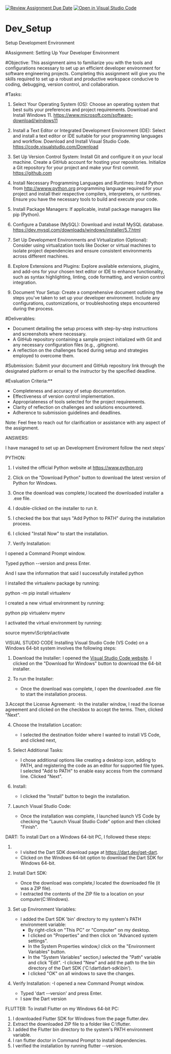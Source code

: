 [![Review Assignment Due Date](https://classroom.github.com/assets/deadline-readme-button-22041afd0340ce965d47ae6ef1cefeee28c7c493a6346c4f15d667ab976d596c.svg)](https://classroom.github.com/a/vbnbTt5m)
[![Open in Visual Studio Code](https://classroom.github.com/assets/open-in-vscode-2e0aaae1b6195c2367325f4f02e2d04e9abb55f0b24a779b69b11b9e10269abc.svg)](https://classroom.github.com/online_ide?assignment_repo_id=15275725&assignment_repo_type=AssignmentRepo)
# Dev_Setup
Setup Development Environment

#Assignment: Setting Up Your Developer Environment

#Objective:
This assignment aims to familiarize you with the tools and configurations necessary to set up an efficient developer environment for software engineering projects. Completing this assignment will give you the skills required to set up a robust and productive workspace conducive to coding, debugging, version control, and collaboration.

#Tasks:

1. Select Your Operating System (OS):
   Choose an operating system that best suits your preferences and project requirements. Download and Install Windows 11. https://www.microsoft.com/software-download/windows11

2. Install a Text Editor or Integrated Development Environment (IDE):
   Select and install a text editor or IDE suitable for your programming languages and workflow. Download and Install Visual Studio Code. https://code.visualstudio.com/Download
3. Set Up Version Control System:
   Install Git and configure it on your local machine. Create a GitHub account for hosting your repositories. Initialize a Git repository for your project and make your first commit. https://github.com

4. Install Necessary Programming Languages and Runtimes:
  Instal Python from http://wwww.python.org programming language required for your project and install their respective compilers, interpreters, or runtimes. Ensure you have the necessary tools to build and execute your code.

5. Install Package Managers:
   If applicable, install package managers like pip (Python).

6. Configure a Database (MySQL):
   Download and install MySQL database. https://dev.mysql.com/downloads/windows/installer/5.7.html

7. Set Up Development Environments and Virtualization (Optional):
   Consider using virtualization tools like Docker or virtual machines to isolate project dependencies and ensure consistent environments across different machines.

8. Explore Extensions and Plugins:
   Explore available extensions, plugins, and add-ons for your chosen text editor or IDE to enhance functionality, such as syntax highlighting, linting, code formatting, and version control integration.

9. Document Your Setup:
    Create a comprehensive document outlining the steps you've taken to set up your developer environment. Include any configurations, customizations, or troubleshooting steps encountered during the process. 

#Deliverables:
- Document detailing the setup process with step-by-step instructions and screenshots where necessary.
- A GitHub repository containing a sample project initialized with Git and any necessary configuration files (e.g., .gitignore).
- A reflection on the challenges faced during setup and strategies employed to overcome them.

#Submission:
Submit your document and GitHub repository link through the designated platform or email to the instructor by the specified deadline.

#Evaluation Criteria:**
- Completeness and accuracy of setup documentation.
- Effectiveness of version control implementation.
- Appropriateness of tools selected for the project requirements.
- Clarity of reflection on challenges and solutions encountered.
- Adherence to submission guidelines and deadlines.

Note: Feel free to reach out for clarification or assistance with any aspect of the assignment.


ANSWERS:


I have managed to set up an Development Enviroment follow the next steps'

PYTHON:

1. I visited the official Python website at https://www.python.org

2. Click on the "Download Python" button to download the latest version of Python for Windows.

3. Once the download was complete,I locateed the downloaded installer a .exe file.

4. I double-clicked on the installer to run it.

5. I checked the box that says "Add Python to PATH" during the installation process.

6. I clicked "Install Now" to start the installation.

7. Verify Installation:

I opened a Command Prompt window.

Typed python --version and press Enter.

And I saw the information that said I successfully installed python

I installed the virtualenv package by running:

python -m pip install virtualenv

I created a new virtual environment by running:

python pip virtualenv myenv

I activated the virtual environment by running:

source myenv\Scripts\activate

VISUAL STUDIO CODE
Installing Visual Studio Code (VS Code) on a Windows 64-bit system involves the following steps:

1. Download the Installer:
   I opened the [Visual Studio Code website](https://code.visualstudio.com/).
   I clicked on the "Download for Windows" button to download the 64-bit installer.

2. To run the Installer:
   - Once the download was complete, I open the downloaded .exe file to start the installation process.

3.Accept the License Agreement:
-In the installer window, I read the license agreement and clicked on the checkbox to accept the terms. Then, clicked "Next".

4. Choose the Installation Location:

   - I selected the destination folder where I wanted to install VS Code, and clicked next,

5. Select Additional Tasks:

   - I chose additional options like creating a desktop icon, adding to PATH, and registering the code as an editor for supported file types. I selected "Add to PATH" to enable easy access from the command line. Clicked "Next".

6. Install:

   - I clicked the "Install" button to begin the installation.

7. Launch Visual Studio Code:
   - Once the installation was complete, I launched launch VS Code by checking the "Launch Visual Studio Code" option and then clicked "Finish".

DART:
To install Dart on a Windows 64-bit PC, I followed these steps:

1. - I visited the Dart SDK download page at https://dart.dev/get-dart.
   - Clicked on the Windows 64-bit option to download the Dart SDK for Windows 64-bit.

2. Install Dart SDK:

   - Once the download was complete,I located the downloaded file (it was a ZIP file).
   - I extracted the contents of the ZIP file to a location on your computer(C:Windows).

3. Set up Environment Variables:

   - I added the Dart SDK 'bin' directory to my system's PATH environment variable:
     - By right-click on "This PC" or "Computer" on my desktop.
     - I clicked on "Properties" and then click on "Advanced system settings".
     - In the System Properties window,I click on the "Environment Variables" button.
     - In the "System Variables" section,I selected the "Path" variable and click "Edit".
       -I clicked "New" and add the path to the bin directory of the Dart SDK ('C:\dart\dart-sdk\bin').
     - I clicked "OK" on all windows to save the changes.

4. Verify Installation:
   -I opened a new Command Prompt window.
   - Typed 'dart --version' and press Enter.
   - I saw the Dart version

FLUTTER:
To install Flutter on my Windows 64-bit PC:

1. I downloaded Flutter SDK for Windows from the page flutter.dev.
2. Extract the downloaded ZIP file to a folder like C:\flutter.
3. I added the Flutter bin directory to the system's PATH environment variable.
4. I ran flutter doctor in Command Prompt to install dependencies.
5. I verified the installation by running flutter --version.

